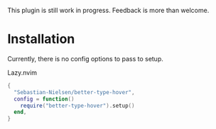This plugin is still work in progress. Feedback is more than welcome. 

# Installation

Currently, there is no config options to pass to setup. 

Lazy.nvim
```lua
{
  "Sebastian-Nielsen/better-type-hover",
  config = function()
    require("better-type-hover").setup()
  end,
}
```
